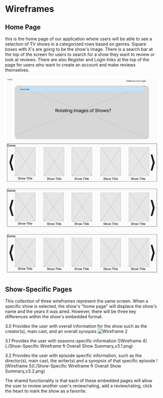 # Wireframes

## Home Page

this is the home page of our application where users will be able to see a selection of TV shows in a categorized rows based on genres. Square boxes with
X's are going to be the show's image. There is a search bar at the top of the screen for users to search for a show they want to review or look at reviews. 
There are also Register and Login links at the top of the page for users who want to create an account and make reviews themselves.

![Wireframe 1](./HomePage.png)

## Show-Specific Pages

This collection of three wireframes represent the same screen. When a specific show is selected, the show's "home page" will displace the show's name and the
years it was aired. However, there will be three key differences within the show's embedded format.

3.0 Provides the user with overall information for the show such as the creator(s), main cast, and an overall synopsis
![Wireframe 2](./Show-SpecificWireframeftOverallShowSummary_v3.0.png)

3.1 Provides the user with seasons-specific information
![Wireframe 4](./Show-Specific Wireframe ft Overall Show Summary_v3.1.png)

3.2 Provides the user with episode specific information, such as the director(s), main cast, the writer(s) and a synopsis of that specific episode
![Wireframe 5](./Show-Specific Wireframe ft Overall Show Summary_v3.2.png)

The shared functionality is that each of these embedded pages will allow the user to review another user's review/rating, add a review/rating, click the 
heart to mark the show as a favorite.
